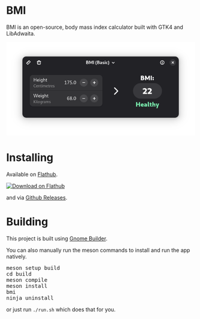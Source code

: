 <h1>BMI</h1>

BMI is an open-source, body mass index calculator built with GTK4 and LibAdwaita.

<img width='640' alt='Download on Flathub' src='screenshots/simple-dark.png'/>

<p>
<h1>Installing</h2>
<p>
Available on <a href='https://flathub.org/apps/details/io.github.philippkosarev.bmi'>Flathub</a>.
</a>
<p>
<a href='https://flathub.org/apps/details/io.github.philippkosarev.bmi'>
<img width='176' alt='Download on Flathub' src='https://flathub.org/api/badge?locale=en' />
</a>
</p>
and via <a href='https://github.com/PhilippKosarev/bmi/releases'>Github Releases</a>.
</p>

<p>
<h1>Building</h2>
This project is built using <a href='https://apps.gnome.org/en-GB/Builder'>Gnome Builder</a>.

You can also manually run the meson commands to install and run the app natively.
<pre>
meson setup build
cd build
meson compile
meson install
bmi
ninja uninstall
</pre>
or just run <code>./run.sh</code> which does that for you.
</p>
